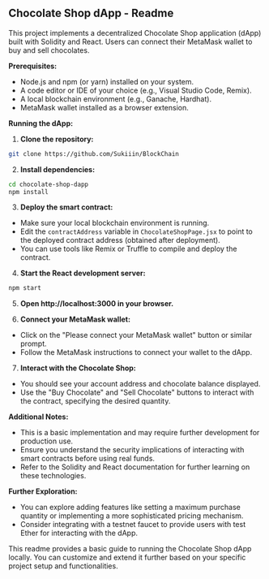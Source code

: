 ## Chocolate Shop dApp - Readme

This project implements a decentralized Chocolate Shop application (dApp) built with Solidity and React. Users can connect their MetaMask wallet to buy and sell chocolates.

**Prerequisites:**

* Node.js and npm (or yarn) installed on your system.
* A code editor or IDE of your choice (e.g., Visual Studio Code, Remix).
* A local blockchain environment (e.g., Ganache, Hardhat).
* MetaMask wallet installed as a browser extension.

**Running the dApp:**

1. **Clone the repository:**

```bash
git clone https://github.com/Sukiiin/BlockChain
```

2. **Install dependencies:**

```bash
cd chocolate-shop-dapp
npm install
```

3. **Deploy the smart contract:**

* Make sure your local blockchain environment is running.
* Edit the `contractAddress` variable in `ChocolateShopPage.jsx` to point to the deployed contract address (obtained after deployment).
* You can use tools like Remix or Truffle to compile and deploy the contract.

4. **Start the React development server:**

```bash
npm start
```

5. **Open http://localhost:3000 in your browser.**

6. **Connect your MetaMask wallet:**

* Click on the "Please connect your MetaMask wallet" button or similar prompt.
* Follow the MetaMask instructions to connect your wallet to the dApp.

7. **Interact with the Chocolate Shop:**

* You should see your account address and chocolate balance displayed.
* Use the "Buy Chocolate" and "Sell Chocolate" buttons to interact with the contract, specifying the desired quantity.

**Additional Notes:**

* This is a basic implementation and may require further development for production use.
* Ensure you understand the security implications of interacting with smart contracts before using real funds.
* Refer to the Solidity and React documentation for further learning on these technologies.

**Further Exploration:**

* You can explore adding features like setting a maximum purchase quantity or implementing a more sophisticated pricing mechanism.
* Consider integrating with a testnet faucet to provide users with test Ether for interacting with the dApp.

This readme provides a basic guide to running the Chocolate Shop dApp locally. You can customize and extend it further based on your specific project setup and functionalities.
